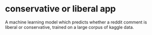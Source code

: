 # conservative or liberal app
 A machine learning model which predicts whether a reddit comment is liberal or conservative, trained on a large corpus of kaggle data.
